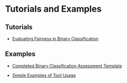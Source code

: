 # Tutorials and Examples

## Tutorials
* [Evaluating Fairness in Binary Classification](https://nbviewer.jupyter.org/github/KenSciResearch/fairMLHealth/blob/reorg/examples_and_tutorials/Tutorial-EvaluatingFairnessInBinaryClassification.ipynb)

## Examples
* [Completed Binary Classification Assessment Template](https://nbviewer.jupyter.org/github/KenSciResearch/fairMLHealth/blob/reorg/examples_and_tutorials/Example-BinaryClassificationTemplate.ipynb)

* [Simple Examples of Tool Usage](https://nbviewer.jupyter.org/github/KenSciResearch/fairMLHealth/blob/reorg/examples_and_tutorials/Example-ToolUsage.ipynb)

